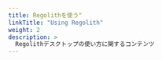```yaml
---
title: Regolithを使う"
linkTitle: "Using Regolith"
weight: 2
description: >
  Regolithデスクトップの使い方に関するコンテンツ
---
```

